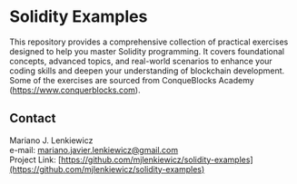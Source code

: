 # Solidity Examples

This repository provides a comprehensive collection of practical exercises designed to help you master Solidity programming. It covers foundational concepts, advanced topics, and real-world scenarios to enhance your coding skills and deepen your understanding of blockchain development. Some of the exercises are sourced from ConqueBlocks Academy (https://www.conquerblocks.com).

## Contact
Mariano J. Lenkiewicz</br>
e-mail: [mariano.javier.lenkiewicz@gmail.com](mailto:mariano.javier.lenkiewicz@gmail.com) </br>
Project Link: [https://github.com/mjlenkiewicz/solidity-examples](https://github.com/mjlenkiewicz/solidity-examples)</br>